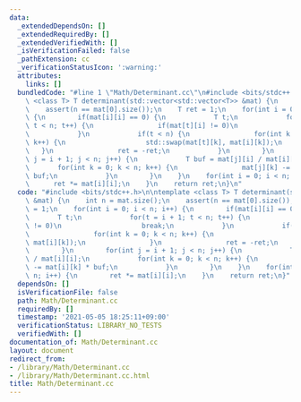 ```yaml
---
data:
  _extendedDependsOn: []
  _extendedRequiredBy: []
  _extendedVerifiedWith: []
  _isVerificationFailed: false
  _pathExtension: cc
  _verificationStatusIcon: ':warning:'
  attributes:
    links: []
  bundledCode: "#line 1 \"Math/Determinant.cc\"\n#include <bits/stdc++.h>\n\ntemplate\
    \ <class T> T determinant(std::vector<std::vector<T>> &mat) {\n    int n = mat.size();\n\
    \    assert(n == mat[0].size());\n    T ret = 1;\n    for(int i = 0; i < n; i++)\
    \ {\n        if(mat[i][i] == 0) {\n            T t;\n            for(t = i + 1;\
    \ t < n; t++) {\n                if(mat[t][i] != 0)\n                    break;\n\
    \            }\n            if(t < n) {\n                for(int k = 0; k < n;\
    \ k++) {\n                    std::swap(mat[t][k], mat[i][k]);\n             \
    \   }\n                ret = -ret;\n            }\n        }\n        for(int\
    \ j = i + 1; j < n; j++) {\n            T buf = mat[j][i] / mat[i][i];\n     \
    \       for(int k = 0; k < n; k++) {\n                mat[j][k] -= mat[i][k] *\
    \ buf;\n            }\n        }\n    }\n    for(int i = 0; i < n; i++) {\n  \
    \      ret *= mat[i][i];\n    }\n    return ret;\n}\n"
  code: "#include <bits/stdc++.h>\n\ntemplate <class T> T determinant(std::vector<std::vector<T>>\
    \ &mat) {\n    int n = mat.size();\n    assert(n == mat[0].size());\n    T ret\
    \ = 1;\n    for(int i = 0; i < n; i++) {\n        if(mat[i][i] == 0) {\n     \
    \       T t;\n            for(t = i + 1; t < n; t++) {\n                if(mat[t][i]\
    \ != 0)\n                    break;\n            }\n            if(t < n) {\n\
    \                for(int k = 0; k < n; k++) {\n                    std::swap(mat[t][k],\
    \ mat[i][k]);\n                }\n                ret = -ret;\n            }\n\
    \        }\n        for(int j = i + 1; j < n; j++) {\n            T buf = mat[j][i]\
    \ / mat[i][i];\n            for(int k = 0; k < n; k++) {\n                mat[j][k]\
    \ -= mat[i][k] * buf;\n            }\n        }\n    }\n    for(int i = 0; i <\
    \ n; i++) {\n        ret *= mat[i][i];\n    }\n    return ret;\n}"
  dependsOn: []
  isVerificationFile: false
  path: Math/Determinant.cc
  requiredBy: []
  timestamp: '2021-05-05 18:25:11+09:00'
  verificationStatus: LIBRARY_NO_TESTS
  verifiedWith: []
documentation_of: Math/Determinant.cc
layout: document
redirect_from:
- /library/Math/Determinant.cc
- /library/Math/Determinant.cc.html
title: Math/Determinant.cc
---
```

